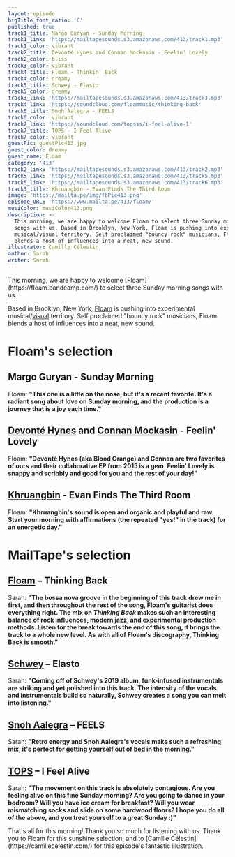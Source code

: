 ```yaml
---
layout: episode
bigTitle_font_ratio: '6'
published: true
track1_title: Margo Guryan - Sunday Morning
track1_link: 'https://mailtapesounds.s3.amazonaws.com/413/track1.mp3'
track1_color: vibrant
track2_title: Devonté Hynes and Connan Mockasin - Feelin' Lovely
track2_color: bliss
track3_color: vibrant
track4_title: Floam - Thinkin' Back
track4_color: dreamy
track5_title: Schwey - Elasto
track5_color: dreamy
track3_link: 'https://mailtapesounds.s3.amazonaws.com/413/track3.mp3'
track4_link: 'https://soundcloud.com/floammusic/thinking-back'
track6_title: Snoh Aalegra - FEELS
track6_color: vibrant
track7_link: 'https://soundcloud.com/topsss/i-feel-alive-1'
track7_title: TOPS - I Feel Alive
track7_color: vibrant
guestPic: guestPic413.jpg
guest_color: dreamy
guest_name: Floam
category: '413'
track2_link: 'https://mailtapesounds.s3.amazonaws.com/413/track2.mp3'
track5_link: 'https://mailtapesounds.s3.amazonaws.com/413/track5.mp3'
track6_link: 'https://mailtapesounds.s3.amazonaws.com/413/track6.mp3'
track3_title: Khruangbin - Evan Finds The Third Room
image: 'https://mailta.pe/img/fbPic413.png'
episode_URL: 'https://www.mailta.pe/413/floam/'
musiColor: musiColor413.png
description: >-
  This morning, we are happy to welcome Floam to select three Sunday morning
  songs with us. Based in Brooklyn, New York, Floam is pushing into experimental
  musical/visual territory. Self proclaimed "bouncy rock" musicians, Floam
  blends a host of influences into a neat, new sound.
illustrator: Camille Célestin
author: Sarah
writer: Sarah
---
```

<p id="introduction">This morning, we are happy to welcome [Floam](https://floam.bandcamp.com/) to select three Sunday morning songs with us. 

Based in Brooklyn, New York, [Floam](https://www.floammusic.com/) is pushing into experimental musical/[visual](https://www.youtube.com/watch?v=EdXTREURD74) territory. Self proclaimed "bouncy rock" musicians, Floam blends a host of influences into a neat, new sound. 
</p>

# Floam's selection

## Margo Guryan - Sunday Morning
Floam: **"**This one is a little on the nose, but it's a recent favorite. It's a radiant song about love on Sunday morning, and the production is a journey that is a joy each time.**"**

## [Devonté Hynes](https://bloodorangenyc.bandcamp.com/) and [Connan Mockasin](https://connanmockasin.bandcamp.com/) - Feelin' Lovely
Floam: **"**Devonté Hynes (aka Blood Orange) and Connan are two favorites of ours and their collaborative EP from 2015 is a gem. Feelin' Lovely is snappy and scribbly and good for you and the rest of your day!**"** 

## [Khruangbin](https://khruangbin.bandcamp.com/) - Evan Finds The Third Room
Floam: **"**Khruangbin's sound is open and organic and playful and raw. Start your morning with affirmations (the repeated "yes!" in the track) for an energetic day.**"**

# MailTape's selection

## [Floam](https://floam.bandcamp.com/) – Thinking Back
Sarah: **"**The bossa nova groove in the beginning of this track drew me in first, and then throughout the rest of the song, Floam's guitarist does everything right. The mix on *Thinking Back* makes such an interesting balance of rock influences, modern jazz, and experimental production methods. Listen for the break  towards the end of this song, it brings the track to a whole new level. As with all of Floam's discography, Thinking Back is smooth.**"**

## [Schwey](https://www.facebook.com/schweyluv/) – Elasto
Sarah: **"**Coming off of Schwey's 2019 album, funk-infused instrumentals are striking and yet polished into this track. The intensity of the vocals and instrumentals build so naturally, Schwey creates a song you can melt into listening.**"**

## [Snoh Aalegra](https://www.discogs.com/artist/3934926-Snoh-Aalegra) – FEELS
Sarah: **"**Retro energy and Snoh Aalegra's vocals make such a refreshing mix, it's perfect for getting yourself out of bed in the morning.**"**

## [TOPS](https://tops.bandcamp.com/) – I Feel Alive
Sarah: **"**The movement on this track is absolutely contagious. Are you feeling alive on this fine Sunday morning? Are you going to dance in your bedroom? Will you have ice cream for breakfast? Will you wear mismatching socks and slide on some hardwood floors? I hope you do all of the above, and you treat yourself to a great Sunday :)**"**


<p id="outroduction">That's all for this morning! Thank you so much for listening with us. Thank you to Floam for this sunshine selection, and to [Camille Célestin](https://camillecelestin.com/) for this episode's fantastic illustration.</p>
